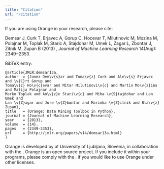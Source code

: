 ```yaml
---
title: "Citation"
url: "/citation"
---
```


If you are using Orange in your research, please cite:

Demsar J, Curk T, Erjavec A, Gorup C, Hocevar T, Milutinovic M, Mozina M, Polajnar M, Toplak M, Staric A, Stajdohar M, Umek L, Zagar L, Zbontar J, Zitnik M, Zupan B (2013) <LinkNew url="http://jmlr.org/papers/volume14/demsar13a/demsar13a.pdf" name="Orange: Data Mining Toolbox in Python" />, _Journal of Machine Learning Research_ 14(Aug): 2349−2353.

BibTeX entry:

```
@article{JMLR:demsar13a,
author  = {Janez Dem\v{s}ar and Toma\v{z} Curk and Ale\v{s} Erjavec and \v{C}rt Gorup and
Toma\v{z} Ho\v{c}evar and Mitar Milutinovi\v{c} and Martin Mo\v{z}ina and Matija Polajnar and
Marko Toplak and An\v{z}e Stari\v{c} and Miha \v{S}tajdohar and Lan Umek and
Lan \v{Z}agar and Jure \v{Z}bontar and Marinka \v{Z}itnik and Bla\v{z} Zupan},
title   = {Orange: Data Mining Toolbox in Python},
journal = {Journal of Machine Learning Research},
year    = {2013},
volume  = {14},
pages   = {2349-2353},
url     = {http://jmlr.org/papers/v14/demsar13a.html}
}
```

Orange is developed by <LinkNew url="http://www.biolab.si" name="Bioinformatics Lab" /> at University of Ljubljana, Slovenia, in collaboration with the <LinkNew url="https://github.com/biolab/orange3" name="open source community" />.
Orange is an open source project. If you include it within your programs, please comply with the <Link url="/license" name="license" />. <Link url="/contact" name="Contact us" /> if you would like to use Orange under other licenses.
